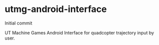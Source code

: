 # utmg-android-interface
Initial commit

UT Machine Games Android Interface for quadcopter trajectory input by user.
